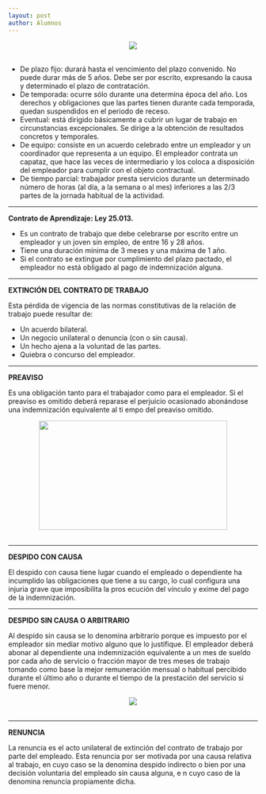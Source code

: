 ```yaml
---
layout: post
author: Alumnos
---
```


<center><img src="https://i.imgur.com/Pd1ZM0f.jpg"></center>

<br>

- De plazo fijo: durará hasta el vencimiento del plazo convenido. No puede durar más de 5 años. Debe ser por escrito, expresando la causa y determinado el plazo de contratación.
- De temporada: ocurre sólo durante una determina época del año. Los derechos y obligaciones que las partes tienen durante cada temporada, quedan suspendidos en el periodo de receso.
- Eventual: está dirigido básicamente a cubrir un lugar de trabajo en circunstancias excepcionales. Se dirige a la obtención de resultados concretos y temporales.
- De equipo: consiste en un acuerdo celebrado entre un empleador y un coordinador que representa a un equipo. El empleador contrata un capataz, que hace las veces de intermediario
y los coloca a disposición del empleador para cumplir con el objeto contractual.
- De tiempo parcial: trabajador presta servicios durante un determinado número de horas (al día, a la semana o al mes) inferiores a las 2/3 partes de la jornada habitual de la actividad.

------------

**Contrato de Aprendizaje: Ley 25.013.**
* Es un contrato de trabajo que debe celebrarse por escrito entre un empleador y un joven sin empleo, de entre 16 y 28 años.
* Tiene una duración mínima de 3 meses y una máxima de 1 año.
* Si el contrato se extingue por cumplimiento del plazo pactado, el empleador no está obligado al pago de indemnización alguna.

------------

**EXTINCIÓN DEL CONTRATO DE TRABAJO**

Esta pérdida de vigencia de las normas constitutivas de la relación de trabajo puede resultar de:
- Un acuerdo bilateral.
- Un negocio unilateral o denuncia (con o sin causa).
- Un hecho ajena a la voluntad de las partes.
- Quiebra o concurso del empleador.

-----------

**PREAVISO**

Es una obligación tanto para el trabajador como para el empleador. Si el preaviso es omitido deberá reparase el perjuicio ocasionado abonándose una indemnización equivalente al ti
empo del preaviso omitido.

<center><img src="https://i.imgur.com/Kr8MupV.jpg" width="380" height="220"></center>

<br>

-----------

**DESPIDO CON CAUSA**

El despido con causa tiene lugar cuando el empleado o dependiente ha incumplido las obligaciones que tiene a su cargo, lo cual configura una injuria grave que imposibilita la pros
ecución del vínculo y exime del pago de la indemnización.

-----------

**DESPIDO SIN CAUSA O ARBITRARIO**

Al despido sin causa se lo denomina arbitrario porque es impuesto por el empleador sin mediar motivo alguno que lo justifique.
El empleador deberá abonar al dependiente una indemnización equivalente a un mes de sueldo por cada año de servicio o fracción mayor de tres meses de trabajo tomando como base la 
mejor remuneración mensual o habitual percibido durante el último año o durante el tiempo de la prestación del servicio si fuere menor.

<center><img src="https://i.imgur.com/piwSaVd.jpg"></center>

<br>

-----------

**RENUNCIA**

La renuncia es el acto unilateral de extinción del contrato de trabajo por parte del empleado.
Esta renuncia por ser motivada por una causa relativa al trabajo, en cuyo caso se la denomina despido indirecto o bien por una decisión voluntaria del empleado sin causa alguna, e
n cuyo caso de la denomina renuncia propiamente dicha.
